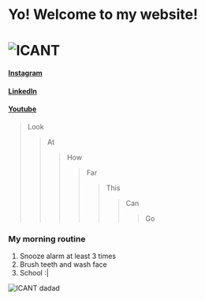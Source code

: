 # **Yo!** Welcome to my website!
# ![ICANT](https://cdn.frankerfacez.com/emoticon/569240/4)

#### [Instagram](instagram.com/jahnpahl)
#### [LinkedIn](https://www.linkedin.com/in/johnpaulonza/)
#### [Youtube](https://www.youtube.com/channel/UCqKKCI1FJ8lMbUjSUDr9w9w)



>Look
>>At
>>>How
>>>>Far
>>>>>This
>>>>>>Can
>>>>>>>Go

### My morning routine

1. Snooze alarm at least 3 times
2. Brush teeth and wash face
3. School :|

![ICANT](https://cdn.frankerfacez.com/emoticon/569240/4)
dadad